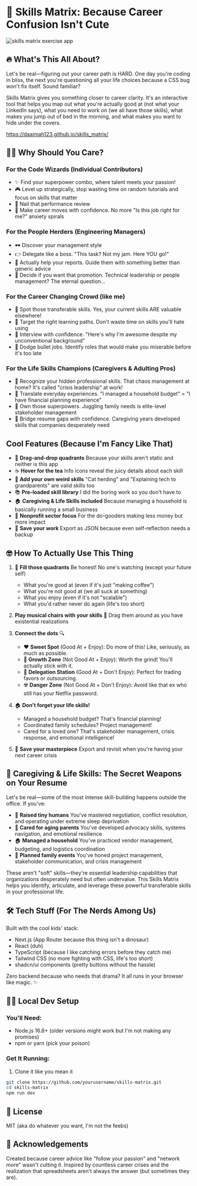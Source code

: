 # 🎯 Skills Matrix: Because Career Confusion Isn't Cute

![skills matrix exercise app](https://github.com/user-attachments/assets/7ac84159-b0f5-4e03-bf40-7f472642cadb)

## 🔥 What's This All About?

Let's be real—figuring out your career path is HARD. One day you're coding in bliss, the next you're questioning all your life choices because a CSS bug won't fix itself. Sound familiar?

Skills Matrix gives you something closer to career clarity. It's an interactive tool that helps you map out what you're actually good at (not what your LinkedIn says), what you need to work on (we all have those skills), what makes you jump out of bed in the morning, and what makes you want to hide under the covers.

https://daaimah123.github.io/skills_matrix/

## 💁‍♀️ Why Should You Care?

### For the Code Wizards (Individual Contributors)

- ✨ Find your superpower combo, where talent meets your passion!
- 🎮 Level up strategically, stop wasting time on random tutorials and focus on skills that matter
- 💯 Nail that performance review
- 🚀 Make career moves with confidence. No more "Is this job right for me?" anxiety spirals

### For the People Herders (Engineering Managers)

- 🕶️ Discover your management style
- 👉 Delegate like a boss. "This task? Not my jam. Here YOU go!"
- 🌱 Actually help your reports. Guide them with something better than generic advice
- 🤔 Decide if you want that promotion. Technical leadership or people management? The eternal question...

### For the Career Changing Crowd (like me)

- 🔄 Spot those transferable skills. Yes, your current skills ARE valuable elsewhere!
- 🎯 Target the right learning paths. Don't waste time on skills you'll hate using
- 💪 Interview with confidence. "Here's why I'm awesome despite my unconventional background"
- 🚩 Dodge bullet jobs. Identify roles that would make you miserable before it's too late

### For the Life Skills Champions (Caregivers & Adulting Pros)
- 💎 Recognize your hidden professional skills. That chaos management at home? It's called "crisis leadership" at work!
- 🔄 Translate everyday experiences. "I managed a household budget" = "I have financial planning experience"
- 💪 Own those superpowers. Juggling family needs is elite-level stakeholder management
- 🌉 Bridge resume gaps with confidence. Caregiving years developed skills that companies desperately need

## Cool Features (Because I'm Fancy Like That)

- 🧩 **Drag-and-drop quadrants** Because your skills aren't static and neither is this app
- ☕ **Hover for the tea** Info icons reveal the juicy details about each skill
- 🦄 **Add your own weird skills** "Cat herding" and "Explaining tech to grandparents" are valid skills too
- 📚 **Pre-loaded skill library** I did the boring work so you don't have to
- 🏠 **Caregiving & Life Skills included** Because managing a household is basically running a small business
- 💖 **Nonprofit sector focus** For the do-gooders making less money but more impact
- 💾 **Save your work** Export as JSON because even self-reflection needs a backup

## 🤓 How To Actually Use This Thing

1. 📝 **Fill those quadrants** Be honest! No one's watching (except your future self)

   - What you're good at (even if it's just "making coffee")
   - What you're not good at (we all suck at something)
   - What you enjoy (even if it's not "scalable")
   - What you'd rather never do again (life's too short)
2. **Play musical chairs with your skills** 🎵 Drag them around as you have existential realizations
3. **Connect the dots** 🔍

   - ❤️ **Sweet Spot** (Good At + Enjoy): Do more of this! Like, seriously, as much as possible.
   - 🌱 **Growth Zone** (Not Good At + Enjoy): Worth the grind! You'll actually stick with it.
   - 👋 **Delegation Station** (Good At + Don't Enjoy): Perfect for trading favors or outsourcing.
   - ☢️ **Danger Zone** (Not Good At + Don't Enjoy): Avoid like that ex who still has your Netflix password.

4. 🏠 **Don't forget your life skills!** 
   - Managed a household budget? That's financial planning!
   - Coordinated family schedules? Project management!
   - Cared for a loved one? That's stakeholder management, crisis response, and emotional intelligence!

5. 💾 **Save your masterpiece** Export and revisit when you're having your next career crisis

## 💅 Caregiving & Life Skills: The Secret Weapons on Your Resume

Let's be real—some of the most intense skill-building happens outside the office. If you've:

- 👶 **Raised tiny humans** You've mastered negotiation, conflict resolution, and operating under extreme sleep deprivation
- 👵 **Cared for aging parents** You've developed advocacy skills, systems navigation, and emotional resilience
- 🏠 **Managed a household** You've practiced vendor management, budgeting, and logistics coordination
- 🎉 **Planned family events** You've honed project management, stakeholder communication, and crisis management

These aren't "soft" skills—they're essential leadership capabilities that organizations desperately need but often undervalue. This Skills Matrix helps you identify, articulate, and leverage these powerful transferable skills in your professional life.

## 🛠️ Tech Stuff (For The Nerds Among Us)

Built with the cool kids' stack:

- Next.js (App Router because this thing isn't a dinosaur)
- React (duh)
- TypeScript (because I like catching errors before they catch me)
- Tailwind CSS (no more fighting with CSS, life's too short)
- shadcn/ui components (pretty buttons without the hassle)

Zero backend because who needs that drama? It all runs in your browser like magic. ✨

## 👩‍💻 Local Dev Setup

### You'll Need:

- Node.js 16.8+ (older versions might work but I'm not making any promises)
- npm or yarn (pick your poison)

### Get It Running:

1. Clone it like you mean it

```bash
git clone https://github.com/yourusername/skills-matrix.git
cd skills-matrix
npm run dev
```

## 📜 License

MIT (aka do whatever you want, I'm not the feebs)

## 🙏 Acknowledgements

Created because career advice like "follow your passion" and "network more" wasn't cutting it. Inspired by countless career crises and the realization that spreadsheets aren't always the answer (but sometimes they are).
